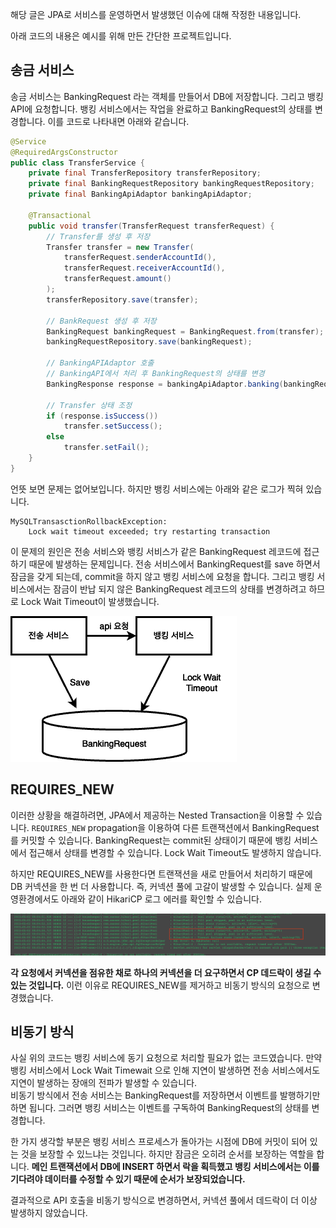 
해당 글은 JPA로 서비스를 운영하면서 발생했던 이슈에 대해 작정한 내용입니다. 

아래 코드의 내용은 예시를 위해 만든 간단한 프로젝트입니다. 

## 송금 서비스
송금 서비스는 BankingRequest 라는 객체를 만들어서 DB에 저장합니다. 그리고 뱅킹 API에 요청합니다. 뱅킹 서비스에서는 작업을 완료하고 BankingRequest의 상태를 변경합니다.
이를 코드로 나타내면 아래와 같습니다. 

```java
@Service
@RequiredArgsConstructor
public class TransferService {
    private final TransferRepository transferRepository;
    private final BankingRequestRepository bankingRequestRepository;
    private final BankingApiAdaptor bankingApiAdaptor;

    @Transactional
    public void transfer(TransferRequest transferRequest) {
        // Transfer를 생성 후 저장
        Transfer transfer = new Transfer(
            transferRequest.senderAccountId(),
            transferRequest.receiverAccountId(),
            transferRequest.amount()
        );
        transferRepository.save(transfer);

        // BankRequest 생성 후 저장
        BankingRequest bankingRequest = BankingRequest.from(transfer);
        bankingRequestRepository.save(bankingRequest);

        // BankingAPIAdaptor 호출
        // BankingAPI에서 처리 후 BankingRequest의 상태를 변경
        BankingResponse response = bankingApiAdaptor.banking(bankingRequest);

        // Transfer 상태 조정
        if (response.isSuccess())
            transfer.setSuccess();
        else
            transfer.setFail();
    }
}
```

언뜻 보면 문제는 없어보입니다. 하지만 뱅킹 서비스에는 아래와 같은 로그가 찍혀 있습니다. 
```
MySQLTransasctionRollbackException:
    Lock wait timeout exceeded; try restarting transaction
```

이 문제의 원인은 전송 서비스와 뱅킹 서비스가 같은 BankingRequest 레코드에 접근하기 때문에 발생하는 문제입니다. 전송 서비스에서 BankingRequest를 save 하면서 잠금을 갖게 되는데, commit을 하지 않고 뱅킹 서비스에 요청을 합니다. 
그리고 뱅킹 서비스에서는 잠금이 반납 되지 않은 BankingRequest 레코드의 상태를 변경하려고 하므로 Lock Wait Timeout이 발생했습니다.

![img_1.png](img_1.png)

## REQUIRES_NEW

이러한 상황을 해결하려면, JPA에서 제공하는 Nested Transaction을 이용할 수 있습니다. ```REQUIRES_NEW``` propagation을 이용하여 다른 트랜잭션에서 BankingRequest를 커밋할 수 있습니다. 
BankingRequest는 commit된 상태이기 때문에 뱅킹 서비스에서 접근해서 상태를 변경할 수 있습니다. Lock Wait Timeout도 발생하지 않습니다. 

하지만 REQUIRES_NEW를 사용한다면 트랜잭션을 새로 만들어서 처리하기 때문에 DB 커넥션을 한 번 더 사용합니다. 즉, 커넥션 풀에 고갈이 발생할 수 있습니다. 실제 운영환경에서도 아래와 같이 HikariCP 로그 에러를 확인할 수 있습니다.

![img_2.png](img_2.png)

**각 요청에서 커넥션을 점유한 채로 하나의 커넥션을 더 요구하면서 CP 데드락이 생길 수 있는 것입니다.** 
이런 이유로 REQUIRES_NEW를 제거하고 비동기 방식의 요청으로 변경했습니다. 

## 비동기 방식 

사실 위의 코드는 뱅킹 서비스에 동기 요청으로 처리할 필요가 없는 코드였습니다. 만약 뱅킹 서비스에서 Lock Wait Timewait 으로 인해 지연이 발생하면 전송 서비스에서도 지연이 발생하는 장애의 전파가 발생할 수 있습니다.  
비동기 방식에서 전송 서비스는 BankingRequest를 저장하면서 이벤트를 발행하기만 하면 됩니다. 그러면 뱅킹 서비스는 이벤트를 구독하여 BankingRequest의 상태를 변경합니다. 

한 가지 생각할 부분은 뱅킹 서비스 프로세스가 돌아가는 시점에 DB에 커밋이 되어 있는 것을 보장할 수 있느냐는 것입니다. 하지만 잠금은 오히려 순서를 보장하는 역할을 합니다. 
**메인 트랜잭션에서 DB에 INSERT 하면서 락을 획득했고 뱅킹 서비스에서는 이를 기다려야 데이터를 수정할 수 있기 때문에 순서가 보장되었습니다.**

결과적으로 API 호출을 비동기 방식으로 변경하면서, 커넥션 풀에서 데드락이 더 이상 발생하지 않았습니다. 